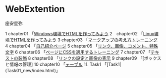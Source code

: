 # WebExtention
座安星弥


1  chapter01 「[Windows環境でHTMLを作ってみよう](chapter01/ch01-firsthtml-win.html)
2　chapter02 「[Linux環境でHTMLを作ってみよう](chapter02/ch02-firsthtml-linux.html)
3  chapter03 「[マークアップの考え方トレーニング](chapter3/ch03-markuptag1.html)
4  chapter04 「[自己紹介ページ](chapter04/ch03-markuptag1.html)
5  chapter05 「[リンク、画像、コメント、特殊文字](chapter05/ch05-markuptag2.html )
6  chapter06 「[ページにCSSを適用するトレーニング](chapter06/index.html)
7  chapter07 「[テキストの装飾](chapter07/ch07-fontsytle.html)
8  chapter08 「[リンクの設定と画像の表示](chapter09/ch08-linkimg.html)
9  chapter09 「[ボックスと情報の管理]
10  chapter10 「[テーブル](chapter10/ch10-table.html)
11. Task1 「[Task1|(Task01_new/index.html)」
